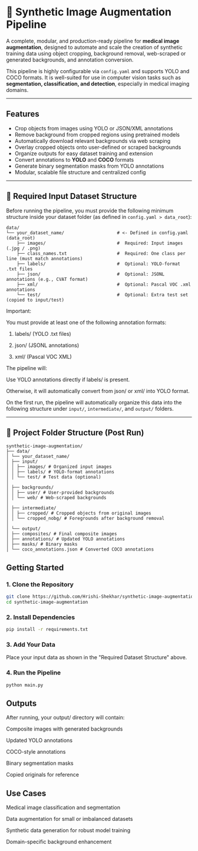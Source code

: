 # 🧠 Synthetic Image Augmentation Pipeline

A complete, modular, and production-ready pipeline for **medical image augmentation**, designed to automate and scale the creation of synthetic training data using object cropping, background removal, web-scraped or generated backgrounds, and annotation conversion.

This pipeline is highly configurable via `config.yaml` and supports YOLO and COCO formats. It is well-suited for use in computer vision tasks such as **segmentation, classification, and detection**, especially in medical imaging domains.

---

##  Features

-  Crop objects from images using YOLO or JSON/XML annotations
-  Remove background from cropped regions using pretrained models
-  Automatically download relevant backgrounds via web scraping
-  Overlay cropped objects onto user-defined or scraped backgrounds
-  Organize outputs for easy dataset training and extension
-  Convert annotations to **YOLO** and **COCO** formats
-  Generate binary segmentation masks from YOLO annotations
-  Modular, scalable file structure and centralized config

---

## 📂 Required Input Dataset Structure

Before running the pipeline, you must provide the following minimum structure inside your dataset folder (as defined in `config.yaml > data_root`):

```text
data/
└── your_dataset_name/                    # <- Defined in config.yaml (data_root)
    ├── images/                           #  Required: Input images (.jpg / .png)
    ├── class_names.txt                   #  Required: One class per line (must match annotations)
    ├── labels/                           #  Optional: YOLO-format .txt files 
    ├── json/                             #  Optional: JSONL annotations (e.g., CVAT format)
    ├── xml/                              #  Optional: Pascal VOC .xml annotations
    └── test/                             #  Optional: Extra test set (copied to input/test)
```

Important:

You must provide at least one of the following annotation formats:

1. labels/ (YOLO .txt files)

2. json/ (JSONL annotations)

3. xml/ (Pascal VOC XML)

The pipeline will:

Use YOLO annotations directly if labels/ is present.

Otherwise, it will automatically convert from json/ or xml/ into YOLO format.

On the first run, the pipeline will automatically organize this data into the following structure under `input/`, `intermediate/`, and `output/` folders.

---

## 📁 Project Folder Structure (Post Run)

```text
synthetic-image-augmentation/
├── data/
│ └── your_dataset_name/
│ ├── input/
│ │ ├── images/ # Organized input images
│ │ ├── labels/ # YOLO-format annotations
│ │ └── test/ # Test data (optional)
│
│ ├── backgrounds/
│ │ ├── user/ # User-provided backgrounds
│ │ └── web/ # Web-scraped backgrounds
│
│ ├── intermediate/
│ │ ├── cropped/ # Cropped objects from original images
│ │ └── cropped_nobg/ # Foregrounds after background removal
│
│ └── output/
│ ├── composites/ # Final composite images
│ ├── annotations/ # Updated YOLO annotations
│ ├── masks/ # Binary masks
│ └── coco_annotations.json # Converted COCO annotations

```

## Getting Started

### 1. Clone the Repository

```bash
git clone https://github.com/Hrishi-Shekhar/synthetic-image-augmentation.git
cd synthetic-image-augmentation
```

### 2. Install Dependencies

```bash
pip install -r requirements.txt
```

### 3. Add Your Data
Place your input data as shown in the "Required Dataset Structure" above.

### 4. Run the Pipeline

```bash
python main.py
```

## Outputs
After running, your output/ directory will contain:

Composite images with generated backgrounds

Updated YOLO annotations

COCO-style annotations

Binary segmentation masks

Copied originals for reference

## Use Cases
Medical image classification and segmentation

Data augmentation for small or imbalanced datasets

Synthetic data generation for robust model training

Domain-specific background enhancement


